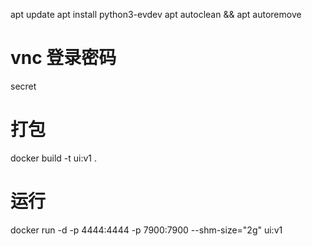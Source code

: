 apt update
apt install python3-evdev
apt autoclean &&  apt autoremove

# vnc 登录密码
secret

# 打包
docker build -t ui:v1 .

# 运行
docker run -d -p 4444:4444 -p 7900:7900 --shm-size="2g"  ui:v1